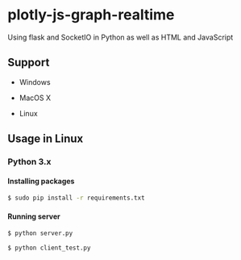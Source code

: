 # plotly-js-graph-realtime

Using flask and SocketIO in Python as well as HTML and JavaScript

## Support

- Windows

- MacOS X

- Linux

## Usage in Linux

### Python 3.x

#### Installing packages

```bash
$ sudo pip install -r requirements.txt
```

#### Running server

```bash
$ python server.py
```
```bash
$ python client_test.py
```
